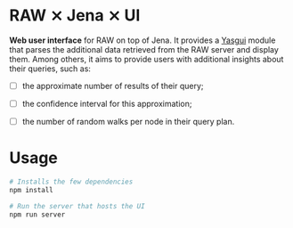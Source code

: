 # RAW ⨯ Jena ⨯ UI

**Web user interface** for RAW on top of Jena. It provides a
[Yasgui](https://github.com/TriplyDB/Yasgui) module that parses the
additional data retrieved from the RAW server and display them. Among
others, it aims to provide users with additional insights about their
queries, such as: 

- [ ] the approximate number of results of their query;

- [ ] the confidence interval for this approximation;

- [ ] the number of random walks per node in their query plan.


# Usage

```bash
# Installs the few dependencies
npm install

# Run the server that hosts the UI
npm run server
```
